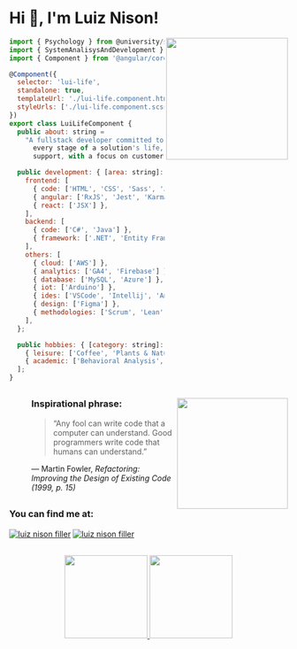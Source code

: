 <h1 align="left">Hi 👋, I'm  Luiz Nison!</h1>
<img align='right' src="https://img.freepik.com/vetores-gratis/homem-operacional-laptop-icone-dos-desenhos-animados-ilustracao-pessoas-conceito-de-icone-de-negocios-isolado-estilo-flat-cartoon_138676-1803.jpg?w=740" width="220">

```javascript
import { Psychology } from @university/sao-judas-tadeu;
import { SystemAnalisysAndDevelopment } from @university/sao-paulo-tech-school;
import { Component } from '@angular/core';

@Component({
  selector: 'lui-life',
  standalone: true,
  templateUrl: './lui-life.component.html',
  styleUrls: ['./lui-life.component.scss'],
})
export class LuiLifeComponent {
  public about: string =
    "A fullstack developer committed to adding value at
      every stage of a solution's life, from conception to
      support, with a focus on customer needs and data-driven decisions.";

  public development: { [area: string]: { [tech: string]: string[] }[] } = {
    frontend: [
      { code: ['HTML', 'CSS', 'Sass', 'Javascript', 'Typescript', 'Node.JS'] },
      { angular: ['RxJS', 'Jest', 'Karma', 'Jasmine', 'Material', 'Webpack'] },
      { react: ['JSX'] },
    ],
    backend: [
      { code: ['C#', 'Java'] },
      { framework: ['.NET', 'Entity Framework', 'Spring Boot'] },
    ],
    others: [
      { cloud: ['AWS'] },
      { analytics: ['GA4', 'Firebase'] },
      { database: ['MySQL', 'Azure'] },
      { iot: ['Arduino'] },
      { ides: ['VSCode', 'Intellij', 'Android Studio'] },
      { design: ['Figma'] },
      { methodologies: ['Scrum', 'Lean', 'Kanban'] },
    ],
  };

  public hobbies: { [category: string]: string[] }[] = [
    { leisure: ['Coffee', 'Plants & Nature', 'Photography'] },
    { academic: ['Behavioral Analysis', 'Intimacy'] },
  ];
}

```
<!--- inspirado no README.md da Thaiane Braga(https://github.com/Thaiane/Thaiane/blob/master/README.md) --->

##
<img align='right' src="https://dynamic.thoughtworks.com/landing_pages/image0-3bfa4977dcfc3a69f0b4c2addd210880.jpeg" width="200">
<div>
  <figure>
    <h3 align="left">Inspirational phrase:</h3>  
      <blockquote> <p>“Any fool can write code that a computer can understand. Good programmers write code that humans can understand.”</p> </blockquote>
      <figcaption>― Martin Fowler, <cite>Refactoring: Improving the Design of Existing Code (1999, p. 15)</cite></figcaption>
  </figure>
</div>

##
<div>
  <h3 align="left">You can find me at:</h3>
    <p align="left">
      <a href=mailto:"luizf.silva@sptech.school" target="blank"><img align="center" src="https://img.shields.io/badge/Microsoft_Outlook-0078D4?style=for-the-badge&logo=microsoft-outlook&logoColor=white" alt="luiz nison filler"/></a>
      <a href="https://www.linkedin.com/in/luiz-nison-filler-17997113b/" target="_blank"><img align="center" src="https://img.shields.io/badge/LinkedIn-0077B5?style=for-the-badge&logo=linkedin&logoColor=white" alt="luiz nison filler"/></a>
    </p>
</div>
  
## 
<div align="center">
  <a href="https://github.com/luifiller/luifiller">
  <img height="150em" src="https://github-readme-stats.vercel.app/api?username=luifiller&show_icons=true&theme=dark&include_all_commits=true&count_private=true"/>
  <img height="150em" src="https://github-readme-stats.vercel.app/api/top-langs/?username=luifiller&layout=compact&langs_count=7&theme=dark"/>
</div>

